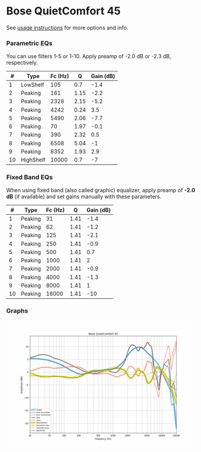 # Bose QuietComfort 45
See [usage instructions](https://github.com/jaakkopasanen/AutoEq#usage) for more options and info.

### Parametric EQs
You can use filters 1-5 or 1-10. Apply preamp of -2.0 dB or -2.3 dB, respectively.

|   # | Type      |   Fc (Hz) |    Q |   Gain (dB) |
|-----|-----------|-----------|------|-------------|
|   1 | LowShelf  |       105 | 0.7  |        -1.4 |
|   2 | Peaking   |       161 | 1.15 |        -2.2 |
|   3 | Peaking   |      2328 | 2.15 |        -5.2 |
|   4 | Peaking   |      4242 | 0.24 |         3.5 |
|   5 | Peaking   |      5490 | 2.06 |        -7.7 |
|   6 | Peaking   |        70 | 1.97 |        -0.1 |
|   7 | Peaking   |       390 | 2.32 |         0.5 |
|   8 | Peaking   |      6508 | 5.04 |        -1   |
|   9 | Peaking   |      8352 | 1.93 |         2.9 |
|  10 | HighShelf |     10000 | 0.7  |        -7   |

### Fixed Band EQs
When using fixed band (also called graphic) equalizer, apply preamp of **-2.0 dB** (if available) and set gains manually with these parameters.

|   # | Type    |   Fc (Hz) |    Q |   Gain (dB) |
|-----|---------|-----------|------|-------------|
|   1 | Peaking |        31 | 1.41 |        -1.4 |
|   2 | Peaking |        62 | 1.41 |        -1.2 |
|   3 | Peaking |       125 | 1.41 |        -2.1 |
|   4 | Peaking |       250 | 1.41 |        -0.9 |
|   5 | Peaking |       500 | 1.41 |         0.7 |
|   6 | Peaking |      1000 | 1.41 |         2   |
|   7 | Peaking |      2000 | 1.41 |        -0.9 |
|   8 | Peaking |      4000 | 1.41 |        -1.3 |
|   9 | Peaking |      8000 | 1.41 |         1   |
|  10 | Peaking |     16000 | 1.41 |       -10   |

### Graphs
![](./Bose%20QuietComfort%2045.png)
